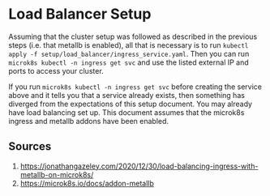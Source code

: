 # Load Balancer Setup

Assuming that the cluster setup was followed as described in the previous steps (i.e. that metallb is enabled), all that is necessary is to run `kubectl apply -f setup/load_balancer/ingress_service.yaml`. Then you can run `microk8s kubectl -n ingress get svc` and use the listed external IP and ports to access your cluster.

If you run `microk8s kubectl -n ingress get svc` before creating the service above and it tells you that a service already exists, then something has diverged from the expectations of this setup document. You may already have load balancing set up. This document assumes that the microk8s ingress and metallb addons have been enabled.

## Sources

1. https://jonathangazeley.com/2020/12/30/load-balancing-ingress-with-metallb-on-microk8s/
2. https://microk8s.io/docs/addon-metallb
